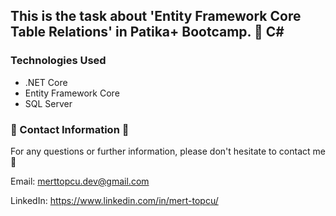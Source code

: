 ## This is the task about 'Entity Framework Core Table Relations' in Patika+ Bootcamp. :notebook: C#

### Technologies Used
- .NET Core
- Entity Framework Core
- SQL Server
  
### :incoming_envelope: Contact Information :incoming_envelope:

For any questions or further information, please don't hesitate to contact me :pray:

Email: merttopcu.dev@gmail.com

LinkedIn: https://www.linkedin.com/in/mert-topcu/
